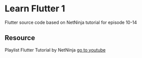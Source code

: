 # Learn Flutter 1
Flutter source code based on NetNinja tutorial for episode 10-14

## Resource
Playlist Flutter Tutorial by NetNinja [go to youtube](https://www.youtube.com/watch?v=1ukSR1GRtMU&list=PL4cUxeGkcC9jLYyp2Aoh6hcWuxFDX6PBJ&index=2jk)